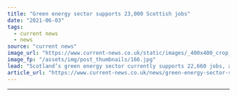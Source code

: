 ```yaml
---
title: "Green energy sector supports 23,000 Scottish jobs"
date: "2021-06-03"
tags: 
  - current news
  - news
source: "current news"
image_url: "https://www.current-news.co.uk/static/images/_400x400_crop_center-center/Dersalloch-wind-farm-image-ScottishPower.jpg"
image_fp: "/assets/img/post_thumbnails/166.jpg"
lead: "​Scotland’s green energy sector currently supports 22,660 jobs, according to new research that also found that renewables provide 97% of its electricity consumption."
article_url: "https://www.current-news.co.uk/news/green-energy-sector-supports-23-000-scottish-jobs-with-onshore-wind-the-largest-employer?utm_source=rss-feeds&utm_medium=rss&utm_campaign=rss"
---
```


---

